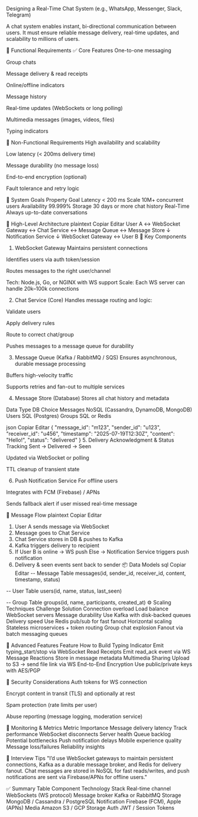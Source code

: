 Designing a Real-Time Chat System
(e.g., WhatsApp, Messenger, Slack, Telegram)

A chat system enables instant, bi-directional communication between users. It must ensure reliable message delivery, real-time updates, and scalability to millions of users.

🧾 Functional Requirements
✅ Core Features
One-to-one messaging

Group chats

Message delivery & read receipts

Online/offline indicators

Message history

Real-time updates (WebSockets or long polling)

Multimedia messages (images, videos, files)

Typing indicators

🚫 Non-Functional Requirements
High availability and scalability

Low latency (< 200ms delivery time)

Message durability (no message loss)

End-to-end encryption (optional)

Fault tolerance and retry logic

🎯 System Goals
Property	Goal
Latency	< 200 ms
Scale	10M+ concurrent users
Availability	99.999%
Storage	30 days or more chat history
Real-Time	Always up-to-date conversations

🧠 High-Level Architecture
plaintext
Copiar
Editar
User A ↔ WebSocket Gateway ↔ Chat Service ↔ Message Queue ↔ Message Store
                                 ↓
                             Notification Service
                                 ↓
                             WebSocket Gateway ↔ User B
🧩 Key Components
1. WebSocket Gateway
Maintains persistent connections

Identifies users via auth token/session

Routes messages to the right user/channel

Tech: Node.js, Go, or NGINX with WS support
Scale: Each WS server can handle 20k–100k connections

2. Chat Service (Core)
Handles message routing and logic:

Validate users

Apply delivery rules

Route to correct chat/group

Pushes messages to a message queue for durability

3. Message Queue (Kafka / RabbitMQ / SQS)
Ensures asynchronous, durable message processing

Buffers high-velocity traffic

Supports retries and fan-out to multiple services

4. Message Store (Database)
Stores all chat history and metadata

Data Type	DB Choice
Messages	NoSQL (Cassandra, DynamoDB, MongoDB)
Users	SQL (Postgres)
Groups	SQL or Redis

json
Copiar
Editar
{
  "message_id": "m123",
  "sender_id": "u123",
  "receiver_id": "u456",
  "timestamp": "2025-07-19T12:30Z",
  "content": "Hello!",
  "status": "delivered"
}
5. Delivery Acknowledgment & Status Tracking
Sent → Delivered → Seen

Updated via WebSocket or polling

TTL cleanup of transient state

6. Push Notification Service
For offline users

Integrates with FCM (Firebase) / APNs

Sends fallback alert if user missed real-time message

🔁 Message Flow
plaintext
Copiar
Editar
1. User A sends message via WebSocket
2. Message goes to Chat Service
3. Chat Service stores in DB & pushes to Kafka
4. Kafka triggers delivery to recipient
5. If User B is online → WS push
   Else → Notification Service triggers push notification
6. Delivery & seen events sent back to sender
📦 Data Models
sql
Copiar
Editar
-- Message Table
messages(id, sender_id, receiver_id, content, timestamp, status)

-- User Table
users(id, name, status, last_seen)

-- Group Table
groups(id, name, participants, created_at)
⚙️ Scaling Techniques
Challenge	Solution
Connection overload	Load balance WebSocket servers
Message durability	Use Kafka with disk-backed queues
Delivery speed	Use Redis pub/sub for fast fanout
Horizontal scaling	Stateless microservices + token routing
Group chat explosion	Fanout via batch messaging queues

🧠 Advanced Features
Feature	How to Build
Typing Indicator	Emit typing_start/stop via WebSocket
Read Receipts	Emit read_ack event via WS
Message Reactions	Store in message metadata
Multimedia Sharing	Upload to S3 → send file link via WS
End-to-End Encryption	Use public/private keys with AES/PGP

🔐 Security Considerations
Auth tokens for WS connection

Encrypt content in transit (TLS) and optionally at rest

Spam protection (rate limits per user)

Abuse reporting (message logging, moderation service)

🧪 Monitoring & Metrics
Metric	Importance
Message delivery latency	Track performance
WebSocket disconnects	Server health
Queue backlog	Potential bottlenecks
Push notification delays	Mobile experience quality
Message loss/failures	Reliability insights

🧠 Interview Tips
"I’d use WebSocket gateways to maintain persistent connections, Kafka as a durable message broker, and Redis for delivery fanout. Chat messages are stored in NoSQL for fast reads/writes, and push notifications are sent via Firebase/APNs for offline users."

✅ Summary Table
Component	Technology Stack
Real-time channel	WebSockets (WS protocol)
Message broker	Kafka or RabbitMQ
Storage	MongoDB / Cassandra / PostgreSQL
Notification	Firebase (FCM), Apple (APNs)
Media	Amazon S3 / GCP Storage
Auth	JWT / Session Tokens